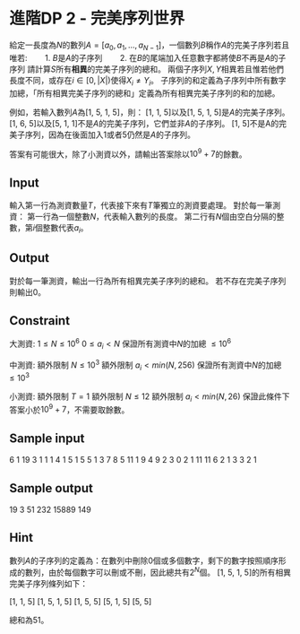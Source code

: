 # 進階DP 2  - 完美序列世界

給定一長度為$N$的數列$A=[a_0, a_1, ..., a_{N-1}]$，一個數列$B$稱作$A$的完美子序列若且唯若:
&nbsp;&nbsp;&nbsp;&nbsp;&nbsp;&nbsp; $1.$ $B$是$A$的子序列
&nbsp;&nbsp;&nbsp;&nbsp;&nbsp;&nbsp; $2.$ 在$B$的尾端加入任意數字都將使$B$不再是$A$的子序列
請計算$S$所有**相異**的完美子序列的總和。
兩個子序列$X, Y$相異若且惟若他們長度不同，或存在$i \in [0, \left|X\right|)$使得$X_i \neq Y_i$。
子序列的和定義為子序列中所有數字加總，「所有相異完美子序列的總和」定義為所有相異完美子序列的和的加總。

例如，若輸入數列$A$為[1, 5, 1, 5]，則：
[1, 1, 5]以及[1, 5, 1, 5]是$A$的完美子序列。
[1, 6, 5]以及[5, 1, 1]不是$A$的完美子序列，它們並非$A$的子序列。
[1, 5]不是A的完美子序列，因為在後面加入1或者5仍然是$A$的子序列。

答案有可能很大，除了小測資以外，請輸出答案除以$10^9+7$的餘數。

## Input
輸入第一行為測資數量$T$，代表接下來有$T$筆獨立的測資要處理。
對於每一筆測資：
第一行為一個整數$N$，代表輸入數列的長度。
第二行有$N$個由空白分隔的整數，第$i$個整數代表$a_i$。

## Output
對於每一筆測資，輸出一行為所有相異完美子序列的總和。
若不存在完美子序列則輸出$0$。

## Constraint
大測資:
$1 \leq N \leq 10^6$
$0 \leq a_i < N$
保證所有測資中$N$的加總 $\leq 10^6$

中測資:
額外限制 $N \leq 10^3$
額外限制 $a_i < min(N, 256)$
保證所有測資中$N$的加總 $\leq 10^3$

小測資:
額外限制 $T = 1$
額外限制 $N \leq 12$
額外限制 $a_i < min(N, 26)$
保證此條件下答案小於$10^9+7$，不需要取餘數。

## Sample input
6
1
19
3
1 1 1
4
1 5 1 5
5
1 3 7 8 5
11
1 9 4 9 2 3 0 2 1 11 11
6
2 1 3 3 2 1

## Sample output
19
3
51
232
15889
149

## Hint
數列$A$的子序列的定義為：在數列中刪除0個或多個數字，剩下的數字按照順序形成的數列，由於每個數字可以刪或不刪，因此總共有$2^N$個。
[1, 5, 1, 5]的所有相異完美子序列條列如下：

[1, 1, 5]
[1, 5, 1, 5]
[1, 5, 5]
[5, 1, 5]
[5, 5]

總和為51。
